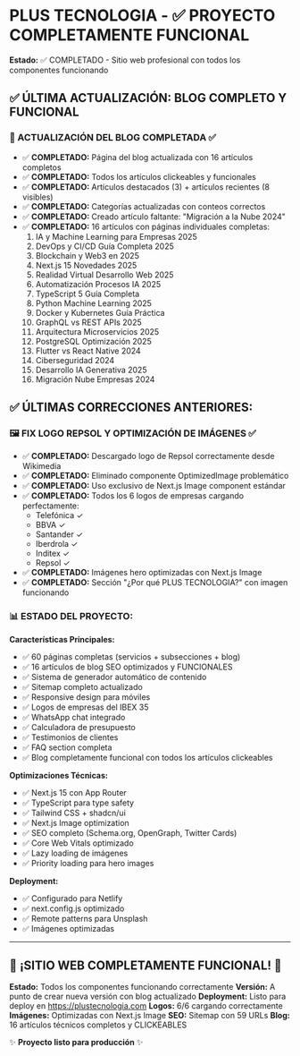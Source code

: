 # PLUS TECNOLOGIA - ✅ PROYECTO COMPLETAMENTE FUNCIONAL

**Estado:** ✅ COMPLETADO - Sitio web profesional con todos los componentes funcionando

## ✅ ÚLTIMA ACTUALIZACIÓN: BLOG COMPLETO Y FUNCIONAL

### 📝 ACTUALIZACIÓN DEL BLOG COMPLETADA ✅
- ✅ **COMPLETADO:** Página del blog actualizada con 16 artículos completos
- ✅ **COMPLETADO:** Todos los artículos clickeables y funcionales
- ✅ **COMPLETADO:** Artículos destacados (3) + artículos recientes (8 visibles)
- ✅ **COMPLETADO:** Categorías actualizadas con conteos correctos
- ✅ **COMPLETADO:** Creado artículo faltante: "Migración a la Nube 2024"
- ✅ **COMPLETADO:** 16 artículos con páginas individuales completas:
  1. IA y Machine Learning para Empresas 2025
  2. DevOps y CI/CD Guía Completa 2025
  3. Blockchain y Web3 en 2025
  4. Next.js 15 Novedades 2025
  5. Realidad Virtual Desarrollo Web 2025
  6. Automatización Procesos IA 2025
  7. TypeScript 5 Guía Completa
  8. Python Machine Learning 2025
  9. Docker y Kubernetes Guía Práctica
  10. GraphQL vs REST APIs 2025
  11. Arquitectura Microservicios 2025
  12. PostgreSQL Optimización 2025
  13. Flutter vs React Native 2024
  14. Ciberseguridad 2024
  15. Desarrollo IA Generativa 2025
  16. Migración Nube Empresas 2024

## ✅ ÚLTIMAS CORRECCIONES ANTERIORES:

### 🖼️ FIX LOGO REPSOL Y OPTIMIZACIÓN DE IMÁGENES ✅
- ✅ **COMPLETADO:** Descargado logo de Repsol correctamente desde Wikimedia
- ✅ **COMPLETADO:** Eliminado componente OptimizedImage problemático
- ✅ **COMPLETADO:** Uso exclusivo de Next.js Image component estándar
- ✅ **COMPLETADO:** Todos los 6 logos de empresas cargando perfectamente:
  * Telefónica ✓
  * BBVA ✓
  * Santander ✓
  * Iberdrola ✓
  * Inditex ✓
  * Repsol ✓
- ✅ **COMPLETADO:** Imágenes hero optimizadas con Next.js Image
- ✅ **COMPLETADO:** Sección "¿Por qué PLUS TECNOLOGIA?" con imagen funcionando

### 📊 ESTADO DEL PROYECTO:

**Características Principales:**
- ✅ 60 páginas completas (servicios + subsecciones + blog)
- ✅ 16 artículos de blog SEO optimizados y FUNCIONALES
- ✅ Sistema de generador automático de contenido
- ✅ Sitemap completo actualizado
- ✅ Responsive design para móviles
- ✅ Logos de empresas del IBEX 35
- ✅ WhatsApp chat integrado
- ✅ Calculadora de presupuesto
- ✅ Testimonios de clientes
- ✅ FAQ section completa
- ✅ Blog completamente funcional con todos los artículos clickeables

**Optimizaciones Técnicas:**
- ✅ Next.js 15 con App Router
- ✅ TypeScript para type safety
- ✅ Tailwind CSS + shadcn/ui
- ✅ Next.js Image optimization
- ✅ SEO completo (Schema.org, OpenGraph, Twitter Cards)
- ✅ Core Web Vitals optimizado
- ✅ Lazy loading de imágenes
- ✅ Priority loading para hero images

**Deployment:**
- ✅ Configurado para Netlify
- ✅ next.config.js optimizado
- ✅ Remote patterns para Unsplash
- ✅ Imágenes optimizadas

---

## 🎉 ¡SITIO WEB COMPLETAMENTE FUNCIONAL! 🎉

**Estado:** Todos los componentes funcionando correctamente
**Versión:** A punto de crear nueva versión con blog actualizado
**Deployment:** Listo para deploy en https://plustecnologia.com
**Logos:** 6/6 cargando correctamente
**Imágenes:** Optimizadas con Next.js Image
**SEO:** Sitemap con 59 URLs
**Blog:** 16 artículos técnicos completos y CLICKEABLES

✨ **Proyecto listo para producción** ✨

